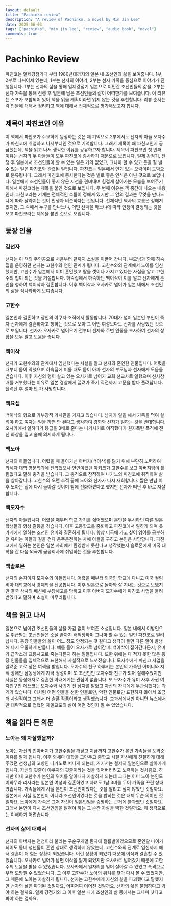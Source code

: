 ```yaml
---
layout: default
title: "Pachinko review"
description: "A review of Pachinko, a novel by Min Jin Lee"
date: 2025-06-03
tags: ["pachinko", "min jin lee", "review", "audio book", "novel"]
comments: true
---
```

# Pachinko Review
파친코는 일제강점기때 부터 1980년대까지의 일본 내 조선인의 삶을 보여줍니다. 1부, 2부로 나뉘어져 있는데, 1부는 선자의 이야기, 2부는 선자 가족을 중심으로 이야기가 진행됩니다. 1부는 선자의 삶을 통해 일제강점기 일본으로 이민간 조선인들의 삶을, 2부는 선자 가족을 통해 전쟁 후 일본에 남은 조선인들의 삶이 어떠한가를 보여줍니다.
이 리뷰는 스포가 포함되어 있어 책을 읽을 계획이라면 읽지 않는 것을 추천합니다.
리뷰 순서는 각 인물에 대해서 정리하고 책에 대해서 전체적으로 평가해보고자 합니다.


## 제목이 파친코인 이유
 이 책에서 파친코가 주요하게 등장하는 것은 제 기억으로 2부에서도 선자의 아들 모자수가 파친코에 취업하고 나서부터인 것으로 기억합니다. 그래서 제목이 왜 파친코인지 궁금했는데, 책을 읽고 나서 생각한 이유를 공유하고자 합니다.
 제목이 파친코인 첫 번째 이유는 선자의 두 아들들이 모두 파친코에 종사하기 때문으로 보입니다. 일제 강점기, 전쟁 후 일본에서 조선인들이 할 수 있는 일은 거의 없었고, 그나마 할 수 있고 돈을 잘 벌 수 있는 일은 파친코와 관련된 일입니다. 파친코는 일본에서 인기 있는 오락이며 도박으로 분류됩니다. 그래서 파친코에 종사한다는 것은 별로 좋은 인식은 아닌 것으로 보입니다. 일본에서 조선인들이 좋지 않은 시선을 견뎌내며 힘겹게 살아가는 모습을 보여주기 위해서 파친코라는 제목을 붙인 것으로 보입니다.
 두 번째 이유는 책 중간에 나오는 내용인데, 파친코라는 기계는 전체적인 흐름이 정해져 있지만 그 안의 결과는 무엇을 만나느냐에 따라 달라지는 것이 인생과 비슷하다는 것입니다. 전체적인 역사의 흐름은 정해져 있지만, 그 속에서 누구를 만나느냐, 어떤 선택을 하느냐에 따라 인생이 결정되는 것을 보고 파친코라는 제목을 붙인 것으로 보입니다.


## 등장 인물
### 김선자
 선자는 이 책의 주인공으로 처음부터 끝까지 소설을 이끌어 갑니다. 부모님과 함께 하숙집을 운영하던 선자는 고한수와 연인 관계가 됩니다. 고한수와의 관계에서 노아를 임신했지만, 고한수가 일본에서 이미 혼인했고 딸을 셋이나 가지고 있다는 사실을 알고 고한수의 첩이 되는 것을 거절합니다. 하숙집에서 하숙하던 백이삭이 이를 알고 선자에게 혼인을 청하여 백이삭과 결혼합니다. 이후 백이삭과 오사카로 넘어가 일본 내에서 조선인의 삶을 적나라하게 보여줍니다.

### 고한수
 일본인과 결혼하고 장인의 야쿠자 조직에서 활동합니다. 70대가 넘어 일본인 부인이 죽자 선자에게 결혼하자고 청하는 것으로 보아 그 어떤 여성보다도 선자를 사랑했던 것으로 보입니다. 선자가 오사카로 넘어오기 전부터 선자와 주변 인물을 조사하여 선자의 상황을 모두 알고 도움을 줍니다.

### 백이삭
 선자가 고한수와의 관계에서 임신했다는 사실을 알고 선자와 혼인한 인물입니다. 어렸을 때부터 몸이 약했으며 하숙집에 머물 때도 몸이 아파 선자의 부모님과 선자에게 도움을 받습니다. 이후 자신의 형이 살고 있는 오사카로 넘어가 교회 선교사로 일했으며 신사참배를 거부했다는 이유로 일본 경찰에게 끌려가 죽기 직전까지 고문을 받다 풀려납니다. 풀려난 후 얼마 안 가 사망합니다.

### 백요셉
 백이삭의 형으로 가부장적 가치관을 가지고 있습니다. 남자가 일을 해서 가족을 먹여 살려야 하고 여자는 일을 하면 안 된다고 생각하여 경희와 선자가 일하는 것을 반대합니다. 오사카에서 일하다가 봉급을 3배로 준다는 나가사키로 이직했다가 원자폭탄 폭격에 전신 화상을 입고 술에 의지하게 됩니다. 
    
### 백노아
 선자의 아들입니다. 어렸을 때 돌아가신 아버지(백이삭)를 닮기 위해 부단히 노력하여 와세다 대학 영문학과에 진학했으나 연인이었던 아키코가 고한수를 보고 아버지임이 틀림없다고 말해 충격을 받습니다. 그 충격으로 잠적하여 나가노의 파친코에 취직하여 삶을 살아갑니다. 고한수의 오랜 추적 끝에 노아와 선자가 다시 재회합니다. 짧은 만남 이후 노아는 집에 다시 돌아갈 것이며 밤에 전화하겠다고 했지만 선자가 떠난 후 바로 자살합니다. 

### 백모자수
 선자의 아들입니다. 어렸을 때부터 학교 가기를 싫어했으며 본인을 무시하던 다른 일본 학생들과 항상 갈등을 겪습니다. 이후 고등학교를 중퇴하고 파친코에서 일하게 되며 옷가게에서 일하는 조선인 유미와 결혼하게 됩니다. 항상 미국에 가고 싶어 영어를 공부하던 유미는 아들과 길을 걷다 음주운전하는 차에 아들을 구하고 본인은 사망합니다. 파친코에서 일하는 본인은 일본 사회에서 환영받지 못한다고 생각했는지 솔로몬에게 미국 대학을 간 다음 외국계 금융회사에 취업하는 것을 추천합니다.

### 백솔로몬
 선자의 손자이자 모자수의 아들입니다. 어렸을 때부터 외국인 학교에 다니고 미국 컬럼비아 대학교에서 경제학을 전공합니다. 이후 일본으로 돌아와 잘 지내는 것으로 보였지만 결국 상사의 배신에 부당해고를 당하고 이후 아버지 모자수에게 파친코 사업을 물려받겠다고 말하며 소설이 마무리됩니다.

## 책을 읽고 나서
 일본으로 넘어간 조선인들의 삶을 가감 없이 보여준 소설입니다. 일본 내에서 이방인으로 취급받는 조선인들은 소설 끝까지 배척당하며 그나마 할 수 있는 일인 파친코로 밀려납니다. 등장 인물들의 삶이 어느 정도 안정되는 것 같다고 생각이 들면 다른 일이 발생해 다시 우울하게 만듭니다. 예를 들어 오사카로 넘어간 후 백이삭이 잡혀간다든지, 유미가 급작스레 교통사고로 죽는다든지 하는 일들입니다. 또한 위에는 다 적지 못한 많은 등장 인물들을 입체적으로 표현해서 사실적으로 느껴졌습니다. 모자수에게 파친코 사업을 알려준 고로 상은 여색을 밝힙니다. 모자수의 친구 하루키는 본인의 가족인 어머니와 지적 장애인 남동생에게 지극 정성이며 또 조선인인 모자수와 친구가 되어 잘해주었지만 사실은 동성애자로 결혼한 아내에게는 관심이 없습니다. 또 모자수가 유미 사후 사귄 여자친구인 에쓰코는 모자수와 사귀기 전 남자를 밝혔고 자신의 자녀에게 무관심했다는 과거가 있습니다. 이처럼 어떤 인물을 선한 인물로만, 악한 인물로만 표현하지 않아서 조금 더 사실적이고 그래서 더 슬픈 작품이라고 생각했습니다. 교과서에서만 아니면 뉴스에서만 대략적으로 접했던 재일교포의 삶이 어떤 것인지 알 수 있었습니다.

## 책을 읽다 든 의문
### 노아는 왜 자살했을까?
 노아는 자신의 친아버지가 고한수임을 깨닫고 지금까지 고한수가 본인 가족들을 도와준 이유를 알게 됩니다. 이후 와세다 대학을 그만두고 중학교 시절 자신에게 친절하게 대해 주었던 선생님의 고향인 나가노로 떠나게 되는데, 거기서는 철저히 일본인으로 살아가게 됩니다. 자신의 핏줄이 야쿠자의 핏줄이라는 것을 잊어버리려고 노력하는 것처럼요. 하지만 이내 고한수가 본인의 위치를 알아내자 자살하게 되는데 그때는 이미 노아 본인도 이와무라 리사라는 일본인 여성과 결혼하였고 자녀도 1남 3녀를 두어 가족을 꾸린 상태였습니다. 가족들에게 사실 본인이 조선인이었다는 것을 알리고 싶지 않았던 것일까요. 일본에서 사실 일본인이 아니라 조선인이었다는 것을 밝히는 것은 대체 무슨 의미인 것일까요. 노아에게 가족은 그저 자신이 일본인임을 증명하는 근거에 불과했던 것일까요. 그래서 본인이 다시 조선인임을 밝혀야 하는 그 순간 자살을 택한 것일까요. 제 생각으로는 이해하기 어렵습니다. 

### 선자의 삶에 대해서
 선자의 아버지는 언청이라 불리는 구순구개열 환자에 절름발이였으므로 혼인할 나이가 되어도 동네 청년들이 혼인 상대로 생각하지 않았는데, 고한수와의 관계로 임신까지 해서 결혼이 더 힘든 상황이 되었습니다. 이런 상황이 되었기 때문에 이삭과 결혼할 수 있었습니다. 오사카로 넘어가 남편 이삭을 잃게 되었지만 오사카로 넘어갔기 때문에 고한수의 도움을 받을 수 있었습니다. 오사카에서 일자리를 얻어 살아갈 수 있었고 폭격으로부터 도망칠 수 있었습니다. 그 이후 고한수가 노아의 위치를 찾아 다시 볼 수 있었지만, 그 때문에 노아는 자살하게 됩니다. 선자는 고한수에게 자신의 삶을 파괴했다고 말했지만 선자의 삶은 파괴된 것일까요, 어찌저찌 이어진 것일까요. 선자의 삶은 불행하다고 봐야 하는 걸까요. 일제 강점기와 그 이후 일본 내에 조선인의 삶 중에서는 그나마 낫다고 봐야 하는 걸까요. 

